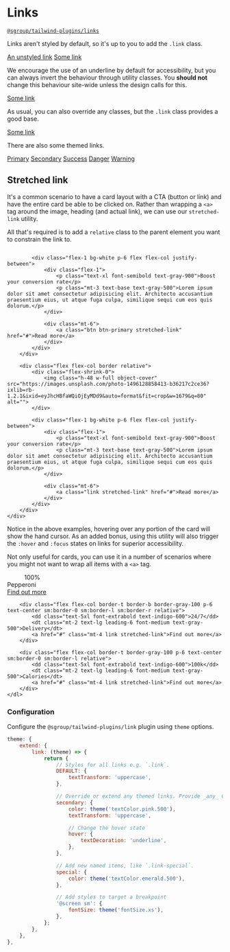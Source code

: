# Links
[`@sgroup/tailwind-plugins/links`](https://github.com/sgroupdesign/sui/blob/main/packages/tailwind-plugins/src/links)

Links aren't styled by default, so it's up to you to add the `.link` class.

<code-preview heading="Unstyled anchor tag">
    <a href="#">An unstyled link</a>
</code-preview>

<code-preview heading="Styled link">
    <a class="link" href="#">Some link</a>
</code-preview>

 We encourage the use of an underline by default for accessibility, but you can always invert the behaviour through utility classes. You **should not** change this behaviour site-wide unless the design calls for this.

<code-preview heading="Underline inverted">
    <a class="link no-underline hover:underline" href="#">Some link</a>
</code-preview>

As usual, you can also override any classes, but the `.link` class provides a good base.

<code-preview heading="Overrides">
    <a class="link text-red-500 no-underline hover:underline hover:text-red-800" href="#">Some link</a>
</code-preview>

There are also some themed links.

<code-preview heading="Theme">
    <a href="#" class="link link-primary">Primary</a>
    <a href="#" class="link link-secondary">Secondary</a>
    <a href="#" class="link link-green">Success</a>
    <a href="#" class="link link-red">Danger</a>
    <a href="#" class="link link-orange">Warning</a>
</code-preview>

## Stretched link
It's a common scenario to have a card layout with a CTA (button or link) and have the entire card be able to be clicked on. Rather than wrapping a `<a>` tag around the image, heading (and actual link), we can use our `stretched-link` utility.

All that's required is to add a `relative` class to the parent element you want to constrain the link to.

<code-preview heading="Stretched link">
    <div class="mx-auto grid gap-5 grid-cols-3 max-w-none">
        <div class="flex flex-col border relative">
            <div class="flex-shrink-0">
                <img class="h-48 w-full object-cover" src="https://images.unsplash.com/photo-1496128858413-b36217c2ce36?ixlib=rb-1.2.1&ixid=eyJhcHBfaWQiOjEyMDd9&auto=format&fit=crop&w=1679&q=80" alt="">
            </div>

            <div class="flex-1 bg-white p-6 flex flex-col justify-between">
                <div class="flex-1">
                    <p class="text-xl font-semibold text-gray-900">Boost your conversion rate</p>
                    <p class="mt-3 text-base text-gray-500">Lorem ipsum dolor sit amet consectetur adipisicing elit. Architecto accusantium praesentium eius, ut atque fuga culpa, similique sequi cum eos quis dolorum.</p>
                </div>

                <div class="mt-6">
                    <a class="btn btn-primary stretched-link" href="#">Read more</a>
                </div>
            </div>
        </div>

        <div class="flex flex-col border relative">
            <div class="flex-shrink-0">
                <img class="h-48 w-full object-cover" src="https://images.unsplash.com/photo-1496128858413-b36217c2ce36?ixlib=rb-1.2.1&ixid=eyJhcHBfaWQiOjEyMDd9&auto=format&fit=crop&w=1679&q=80" alt="">
            </div>

            <div class="flex-1 bg-white p-6 flex flex-col justify-between">
                <div class="flex-1">
                    <p class="text-xl font-semibold text-gray-900">Boost your conversion rate</p>
                    <p class="mt-3 text-base text-gray-500">Lorem ipsum dolor sit amet consectetur adipisicing elit. Architecto accusantium praesentium eius, ut atque fuga culpa, similique sequi cum eos quis dolorum.</p>
                </div>

                <div class="mt-6">
                    <a class="link stretched-link" href="#">Read more</a>
                </div>
            </div>
        </div>
    </div>
</code-preview>

Notice in the above examples, hovering over any portion of the card will show the hand cursor. As an added bonus, using this utility will also trigger the `:hover` and `:focus` states on links for superior accessibility.

Not only useful for cards, you can use it in a number of scenarios where you might not want to wrap all items with a `<a>` tag.

<code-preview heading="Another stretched link example.">
    <dl class="rounded-lg bg-white shadow-lg sm:grid sm:grid-cols-3">
        <div class="flex flex-col border-b border-gray-100 p-6 text-center sm:border-0 sm:border-r relative">
            <dd class="text-5xl font-extrabold text-indigo-600">100%</dd>
            <dt class="mt-2 text-lg leading-6 font-medium text-gray-500">Pepperoni</dt>
            <a href="#" class="mt-4 link stretched-link">Find out more</a>
        </div>

        <div class="flex flex-col border-t border-b border-gray-100 p-6 text-center sm:border-0 sm:border-l sm:border-r relative">
            <dd class="text-5xl font-extrabold text-indigo-600">24/7</dd>
            <dt class="mt-2 text-lg leading-6 font-medium text-gray-500">Delivery</dt>
            <a href="#" class="mt-4 link stretched-link">Find out more</a>
        </div>

        <div class="flex flex-col border-t border-gray-100 p-6 text-center sm:border-0 sm:border-l relative">
            <dd class="text-5xl font-extrabold text-indigo-600">100k</dd>
            <dt class="mt-2 text-lg leading-6 font-medium text-gray-500">Calories</dt>
            <a href="#" class="mt-4 link stretched-link">Find out more</a>
        </div>
    </dl>
</code-preview>


### Configuration
Configure the `@sgroup/tailwind-plugins/link` plugin using `theme` options.

```js
theme: {
    extend: {
        link: (theme) => {
            return {
                // Styles for all links e.g. `.link`.
                DEFAULT: {
                    textTransform: 'uppercase',
                },

                // Override or extend any themed links. Provide _any_ CSS property.
                secondary: {
                    color: theme('textColor.pink.500'),
                    textTransform: 'uppercase',

                    // Change the hover state
                    hover: {
                        textDecoration: 'underline',
                    },
                },

                // Add new named items, like `.link-special`.
                special: {
                    color: theme('textColor.emerald.500'),
                },

                // Add styles to target a breakpoint
                '@screen sm': {
                    fontSize: theme('fontSize.xs'),
                },
            };
        },
    },
},
```

